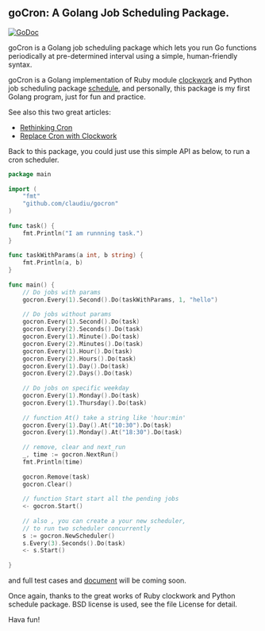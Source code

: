 ## goCron: A Golang Job Scheduling Package.

[![GoDoc](http://godoc.org/github.com/claudiu/gocron?status.png)](http://godoc.org/github.com/claudiu/gocron)

goCron is a Golang job scheduling package which lets you run Go functions periodically at pre-determined interval using a simple, human-friendly syntax.

goCron is a Golang implementation of Ruby module [clockwork](<https://github.com/tomykaira/clockwork>) and Python job scheduling package [schedule](<https://github.com/dbader/schedule>), and personally, this package is my first Golang program, just for fun and practice.

See also this two great articles:
* [Rethinking Cron](http://adam.heroku.com/past/2010/4/13/rethinking_cron/)
* [Replace Cron with Clockwork](http://adam.heroku.com/past/2010/6/30/replace_cron_with_clockwork/)

Back to this package, you could just use this simple API as below, to run a cron scheduler.

``` go
package main
 
import (
	"fmt"
	"github.com/claudiu/gocron"
)
 
func task() {
	fmt.Println("I am runnning task.")
}
 
func taskWithParams(a int, b string) {
	fmt.Println(a, b)
}
 
func main() {
	// Do jobs with params
	gocron.Every(1).Second().Do(taskWithParams, 1, "hello")
 
	// Do jobs without params
	gocron.Every(1).Second().Do(task)
	gocron.Every(2).Seconds().Do(task)
	gocron.Every(1).Minute().Do(task)
	gocron.Every(2).Minutes().Do(task)
	gocron.Every(1).Hour().Do(task)
	gocron.Every(2).Hours().Do(task)
	gocron.Every(1).Day().Do(task)
	gocron.Every(2).Days().Do(task)
 
	// Do jobs on specific weekday
	gocron.Every(1).Monday().Do(task)
	gocron.Every(1).Thursday().Do(task)
 
	// function At() take a string like 'hour:min'
	gocron.Every(1).Day().At("10:30").Do(task)
	gocron.Every(1).Monday().At("18:30").Do(task)
 
	// remove, clear and next_run
	_, time := gocron.NextRun()
	fmt.Println(time)
 
	gocron.Remove(task)
	gocron.Clear()
 
	// function Start start all the pending jobs
	<- gocron.Start()
 
	// also , you can create a your new scheduler,
	// to run two scheduler concurrently
	s := gocron.NewScheduler()
	s.Every(3).Seconds().Do(task)
	<- s.Start()
 
}
```
and full test cases and [document](http://godoc.org/github.com/claudiu/gocron) will be coming soon.

Once again, thanks to the great works of Ruby clockwork and Python schedule package. BSD license is used, see the file License for detail.

Hava fun!
